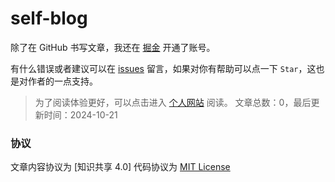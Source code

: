 # self-blog

除了在 GitHub 书写文章，我还在 [掘金](https://juejin.im/user/1433418893129550) 开通了账号。

有什么错误或者建议可以在 [issues](https://github.com/Notexistboy/self-blog/issues) 留言，如果对你有帮助可以点一下 `Star`，这也是对作者的一点支持。

> 为了阅读体验更好，可以点击进入 [个人网站](https://notexistboy.github.io/blogs/1) 阅读。
> 文章总数：0，最后更新时间：2024-10-21 



### 协议

文章内容协议为 [知识共享 4.0] 代码协议为 [MIT License](/LICENSE)